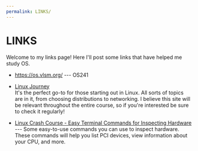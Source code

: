 ```yaml
---
permalink: LINKS/
---
```


# LINKS

Welcome to my links page! Here I'll post some links that have helped me 
study OS.

* <https://os.vlsm.org/> --- OS241

* [Linux Journey](https://linuxjourney.com/)<br>
It's the perfect go-to for those starting out in Linux. 
All sorts of topics are in it, from choosing distributions to networking. 
I believe this site will be relevant throughout the entire course, 
so if you're interested be sure to check it regularly!

* [Linux Crash Course - Easy Terminal Commands for Inspecting Hardware](https://youtu.be/oGyJr-iUwt8?si=59V2boc0XfmlFekg) --- 
Some easy-to-use commands you can use to inspect hardware. 
These commands will help you list PCI devices, view information about your CPU, and more.
<br>

